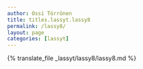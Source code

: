 ```yaml
---
author: Ossi Törrönen
title: titles.lassyt.lassy8
permalink: /lassy8/
layout: page
categories: [lassyt]
---
```

{% translate_file _lassyt/lassy8/lassy8.md %}
